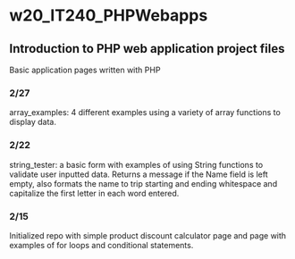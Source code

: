 # w20_IT240_PHPWebapps

## Introduction to PHP web application project files 
Basic application pages written with PHP

### 2/27 
array_examples: 4 different examples using a variety of array functions to display data. 

### 2/22
string_tester: a basic form with examples of using String functions to validate user inputted data. Returns a message if the Name field is left empty, also formats the name to trip starting and ending whitespace and capitalize the first letter in each word entered. 

### 2/15
Initialized repo with simple product discount calculator page and page with examples of for loops and conditional statements.
